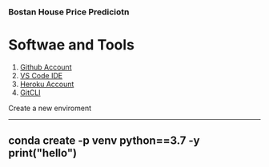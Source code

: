 ### Bostan House Price Prediciotn


# Softwae and Tools 
1. [Github Account ](https://github.com)
2. [VS Code IDE](https://code.visualstudio.com)
3. [Heroku Account](https://heroku.com)
4. [GitCLI](https://git-scm.com/book/en/v2/Getting-Started-The-Command-Line)

Create a new enviroment 

---
conda create -p venv python==3.7 -y
print("hello")
---